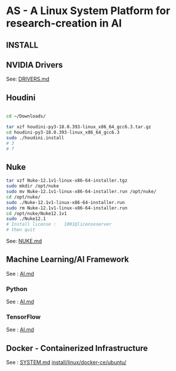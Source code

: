 # AS - A Linux System Platform for research-creation in AI


## INSTALL

## NVIDIA Drivers
See: [DRIVERS.md](./DRIVERS.md)


## Houdini

```sh

cd ~/Downloads/

tar xzf houdini-py3-18.0.393-linux_x86_64_gcc6.3.tar.gz
cd houdini-py3-18.0.393-linux_x86_64_gcc6.3
sudo ./houdini.install
# 3
# f

```

## Nuke
```sh
tar xzf Nuke-12.1v1-linux-x86-64-installer.tgz 
sudo mkdir /opt/nuke
sudo mv Nuke-12.1v1-linux-x86-64-installer.run /opt/nuke/
cd /opt/nuke/
sudo ./Nuke-12.1v1-linux-x86-64-installer.run 
sudo rm Nuke-12.1v1-linux-x86-64-installer.run
cd /opt/nuke/Nuke12.1v1
sudo ./Nuke12.1 
# Install license :   1001@licenseserver
# then quit

```
See: [NUKE.md](./NUKE.md)

## Machine Learning/AI Framework

See : [AI.md](./AI.md)
### Python
See : [AI.md](./AI.md)
### TensorFlow
See : [AI.md](./AI.md)


## Docker - Containerized Infrastructure
See : [SYSTEM.md](./SYSTEM.md)
[install/linux/docker-ce/ubuntu/](https://docs.docker.com/install/linux/docker-ce/ubuntu/)
```sh

```